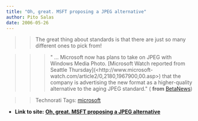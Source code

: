 ```yaml
---
title: "Oh, great. MSFT proposing a JPEG alternative"
author: Pito Salas
date: 2006-05-26
---
```



>>

>> The great thing about standards is that there are just so many different
ones to pick from!

>>

>>> " … Microsoft now has plans to take on JPEG with Windows Media Photo.
[Microsoft Watch reported from Seattle Thursday](<http://www.microsoft-
watch.com/article2/0,2180,1967900,00.asp>) that the company is advertising the
new format as a higher-quality alternative to the aging JPEG standard." (
**from**
[BetaNews](<http://www.betanews.com/article/Microsoft_Unveils_JPEG_Alternative/1148594312>))

>>

>> Technorati Tags: [microsoft](<http://www.technorati.com/tag/microsoft>)


* **Link to site:** **[Oh, great. MSFT proposing a JPEG alternative](None)**
